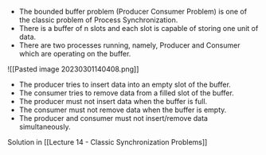 - The bounded buffer problem (Producer Consumer Problem) is one of the classic problem of Process Synchronization.
- There is a buffer of n slots and each slot is capable of storing one unit of data.
- There are two processes running, namely, Producer and Consumer which are operating on the buffer.

![[Pasted image 20230301140408.png]]

- The producer tries to insert data into an empty slot of the buffer.
- The consumer tries to remove data from a filled slot of the buffer.
- The producer must not insert data when the buffer is full.
- The consumer must not remove data when the buffer is empty.
- The producer and consumer must not insert/remove data simultaneously.


Solution in [[Lecture 14 - Classic Synchronization Problems]]
